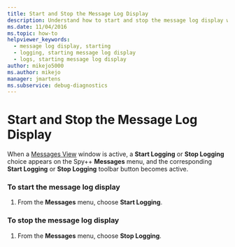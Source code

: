 ```yaml
---
title: Start and Stop the Message Log Display
description: Understand how to start and stop the message log display when debugging with the Spy++ tool and Visual Studio.
ms.date: 11/04/2016
ms.topic: how-to
helpviewer_keywords: 
  - message log display, starting
  - logging, starting message log display
  - logs, starting message log display
author: mikejo5000
ms.author: mikejo
manager: jmartens
ms.subservice: debug-diagnostics
---
```

# Start and Stop the Message Log Display

When a [Messages View](../debugger/messages-view.md) window is active, a **Start Logging** or **Stop Logging** choice appears on the Spy++ **Messages** menu, and the corresponding **Start Logging** or **Stop Logging** toolbar button becomes active.

### To start the message log display

1. From the **Messages** menu, choose **Start Logging**.

### To stop the message log display

1. From the **Messages** menu, choose **Stop Logging**.